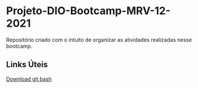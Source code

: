 # Projeto-DIO-Bootcamp-MRV-12-2021
Repositório criado com o intuito de organizar as atividades realizadas nesse bootcamp.


## Links Úteis
[Download git bash](https://gitforwindows.org/)
